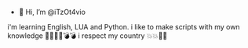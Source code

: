 - 👋 Hi, I’m @iTzOt4vio

i'm learning English, LUA and Python. 
i like to make scripts with my own knowledge 
🧨🧨🔥🔥💣💣 i respect my country 💥💥🚩🚩

<!---
iTzOt4vio/iTzOt4vio is a ✨ special ✨ repository because its `README.md` (this file) appears on your GitHub profile.
You can click the Preview link to take a look at your changes.
--->
